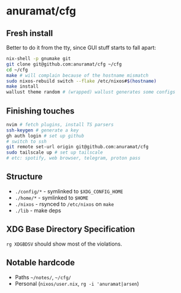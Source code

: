 # anuramat/cfg

## Fresh install

Better to do it from the tty, since GUI stuff starts to fall apart:
```bash
nix-shell -p gnumake git
git clone git@github.com:anuramat/cfg ~/cfg
cd ~/cfg
make # will complain because of the hostname mismatch
sudo nixos-rebuild switch --flake /etc/nixos#$(hostname)
make install
wallust theme random # (wrapped) wallust generates some configs
```

## Finishing touches

```bash
nvim # fetch plugins, install TS parsers
ssh-keygen # generate a key
gh auth login # set up github
# switch to ssh
git remote set-url origin git@github.com:anuramat/cfg
sudo tailscale up # set up tailscale
# etc: spotify, web browser, telegram, proton pass
```

## Structure

- `./config/*` - symlinked to `$XDG_CONFIG_HOME`
- `./home/*` - symlinked to `$HOME`
- `./nixos` - rsynced to `/etc/nixos` on `make`
- `./lib` - make deps

## XDG Base Directory Specification

`rg XDGBDSV` should show most of the violations.

## Notable hardcode

- Paths `~/notes/`, `~/cfg/`
- Personal (`nixos/user.nix`, `rg -i 'anuramat|arsen`)
